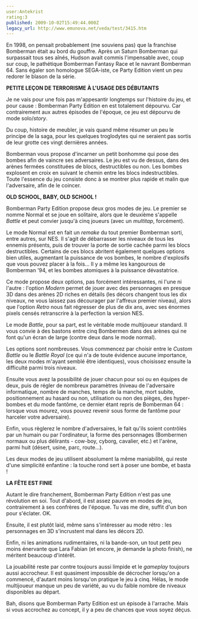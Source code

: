 ```yaml
---
user:Antekrist
rating:3
published: 2009-10-02T15:49:44.000Z
legacy_url: http://www.emunova.net/veda/test/3415.htm
---
```

En 1998, on pensait probablement (me souviens pas) que la franchise Bomberman était au bord du gouffre. Après un Saturn Bomberman qui surpassait tous ses aînés, Hudson avait commis l'impensable avec, coup sur coup, le pathétique Bomberman Fantasy Race et le navrant Bomberman 64\. Sans égaler son homologue SEGA-iste, ce Party Edition vient un peu redorer le blason de la série.  

  

**PETITE LEÇON DE TERRORISME À L'USAGE DES DÉBUTANTS**  

Je ne vais pour une fois pas m'appesantir longtemps sur l'histoire du jeu, et pour cause : Bomberman Party Edition en est totalement dépourvu. Car contrairement aux autres épisodes de l'époque, ce jeu est dépourvu de mode solo/_story_.  

Du coup, histoire de meubler, je vais quand même résumer un peu le principe de la saga, pour les quelques troglodytes qui ne seraient pas sortis de leur grotte ces vingt dernières années.  

Bomberman vous propose d'incarner un petit bonhomme qui pose des bombes afin de vaincre ses adversaires. Le jeu est vu de dessus, dans des arènes fermées constituées de blocs, destructibles ou non. Les bombes explosent en croix en suivant le chemin entre les blocs indestructibles. Toute l'essence du jeu consiste donc à se montrer plus rapide et malin que l'adversaire, afin de le coincer.  

  

**OLD SCHOOL, BABY, OLD SCHOOL !**  

Bomberman Party Edition propose deux gros modes de jeu. Le premier se nomme Normal et se joue en solitaire, alors que le deuxième s'appelle _Battle_ et peut convier jusqu'à cinq joueurs (avec un _multitap_, forcément).  

  

Le mode Normal est en fait un _remake_ du tout premier Bomberman sorti, entre autres, sur NES. Il s'agit de débarrasser les niveaux de tous les ennemis présents, puis de trouver la porte de sortie cachée parmi les blocs destructibles. Certains de ces blocs abritent également quelques options bien utiles, augmentant la puissance de vos bombes, le nombre d'explosifs que vous pouvez placer à la fois... Il y a même les kangourous de Bomberman '94, et les bombes atomiques à la puissance dévastatrice.  

Ce mode propose deux options, pas forcément intéressantes, ni l'une ni l'autre : l'option _Modern_ permet de jouer avec des personnages en presque 3D dans des arènes 2D riches en détails (les décors changent tous les dix niveaux, ne vous laissez pas décourager par l'affreux premier niveau), alors que l'option _Retro_ nous fait régresser de plus de dix ans, avec ses énormes pixels censés retranscrire à la perfection la version NES.  

  

Le mode _Battle_, pour sa part, est le véritable mode multijoueur standard. Il vous convie à des bastons entre cinq Bombermen dans des arènes qui ne font qu'un écran de large (contre deux dans le mode normal).  

Les options sont nombreuses. Vous commencez par choisir entre le _Custom Battle_ ou le _Battle Royal_ (ce qui n'a de toute évidence aucune importance, les deux modes m'ayant semblé être identiques), vous choisissez ensuite la difficulté parmi trois niveaux.  

Ensuite vous avez la possibilité de jouer chacun pour soi ou en équipes de deux, puis de régler de nombreux paramètres (niveau de l'adversaire informatique, nombre de manches, temps de la manche, mort subite, positionnement au hasard ou non, utilisation ou non des pièges, des hyper-bombes et du mode fantôme, ce dernier étant repris de Bomberman 64 : lorsque vous mourez, vous pouvez revenir sous forme de fantôme pour harceler votre adversaire).  

Enfin, vous règlerez le nombre d'adversaires, le fait qu'ils soient contrôlés par un humain ou par l'ordinateur, la forme des personnages (Bombermen normaux ou plus délirants - cow-boy, cyborg, cavalier, etc.) et l'arène, parmi huit (désert, usine, parc, route...).  

  

Les deux modes de jeu utilisent absolument la même maniabilité, qui reste d'une simplicité enfantine : la touche rond sert à poser une bombe, et basta !  

  

**LA FÊTE EST FINIE**  

Autant le dire franchement, Bomberman Party Edition n'est pas une révolution en soi. Tout d'abord, il est assez pauvre en modes de jeu, contrairement à ses confrères de l'époque. Tu vas me dire, suffit d'un bon pour s'éclater. OK.  

Ensuite, il est plutôt laid, même sans s'intéresser au mode rétro : les personnages en 3D s'incrustent mal dans les décors 2D.  

Enfin, ni les animations rudimentaires, ni la bande-son, un tout petit peu moins énervante que Lara Fabian (et encore, je demande la photo finish), ne méritent beaucoup d'intérêt.  

La jouabilité reste par contre toujours aussi limpide et le _gameplay_ toujours aussi accrocheur. Il est quasiment impossible de décrocher lorsqu'on a commencé, d'autant moins lorsqu'on pratique le jeu à cinq. Hélas, le mode multijoueur manque un peu de variété, au vu du faible nombre de niveaux disponibles au départ.  

Bah, disons que Bomberman Party Edition est un épisode à l'arrache. Mais si vous accrochez au concept, il y a peu de chances que vous soyez déçus.